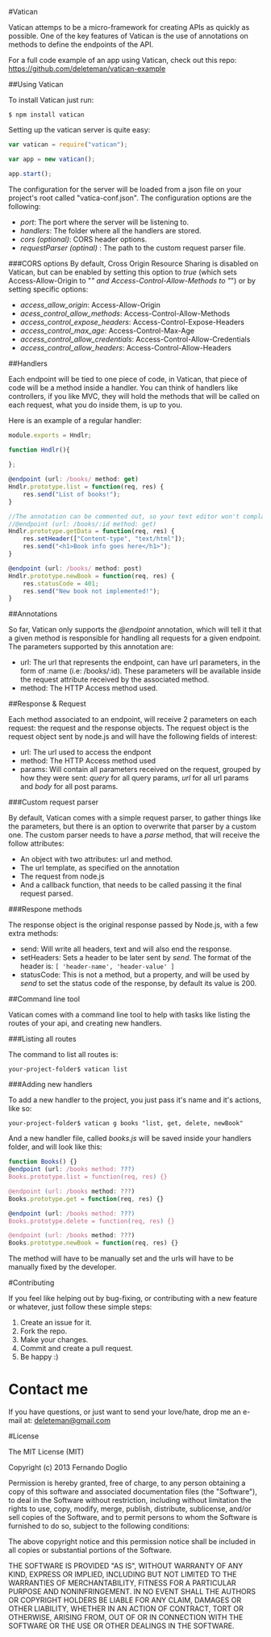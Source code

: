 #Vatican

Vatican attemps to be a micro-framework for creating APIs as quickly as possible.
One of the key features of Vatican is the use of annotations on methods to define the endpoints of the API.

For a full code example of an app using Vatican, check out this repo: https://github.com/deleteman/vatican-example

##Using Vatican

To install Vatican just run:

```
$ npm install vatican
```

Setting up the vatican server is quite easy:

```javascript
var vatican = require("vatican");

var app = new vatican();

app.start();
```
The configuration for the server will be loaded from a json file on your project's root called "vatica-conf.json".
The configuration options are the following:

+ *port*: The port where the server will be listening to.
+ *handlers*: The folder where all the handlers are stored.
+ *cors* _(optional)_: CORS header options.
+ *requestParser* _(optinal)_ : The path to the custom request parser file.

###CORS options
By default, Cross Origin Resource Sharing is disabled on Vatican, but can be enabled by setting this option to *true* (which sets Access-Allow-Origin to "*" and Access-Control-Allow-Methods to "*") or by setting specific options:

+ *access_allow_origin*: Access-Allow-Origin
+ *acess_control_allow_methods*:  Access-Control-Allow-Methods
+ *access_control_expose_headers*: Access-Control-Expose-Headers
+ *access_control_max_age*: Access-Control-Max-Age
+ *access_control_allow_credentials*: Access-Control-Allow-Credentials
+ *access_control_allow_headers*: Access-Control-Allow-Headers


##Handlers

Each endpoint will be tied to one piece of code, in Vatican, that piece of code will be a method inside a handler. You can think of handlers like controllers, if you like MVC, they will 
hold the methods that will be called on each request, what you do inside them, is up to you.

Here is an example of a regular handler:

```javascript
module.exports = Hndlr;

function Hndlr(){
    
};

@endpoint (url: /books/ method: get)
Hndlr.prototype.list = function(req, res) {
    res.send("List of books!");
}

//The annotation can be commented out, so your text editor won't complain
//@endpoint (url: /books/:id method: get)
Hndlr.prototype.getData = function(req, res) {
    res.setHeader(["Content-type", "text/html"]);
    res.send("<h1>Book info goes here</h1>");
}

@endpoint (url: /books/ method: post)
Hndlr.prototype.newBook = function(req, res) {
    res.statusCode = 401;
    res.send("New book not implemented!");
}
```

##Annotations

So far, Vatican only supports the _@endpoint_ annotation, which will tell it that a given method is responsible for handling all requests for a given endpoint.
The parameters supported by this annotation are:

+ url: The url that represents the endpoint, can have url parameters, in the form of :name (i.e: /books/:id). These parameters will be available inside the request attribute received by the associated method.
+ method: The HTTP Access method used.

##Response & Request

Each method associated to an endpoint, will receive 2 parameters on each request: the request and the response objects.
The request object is the request object sent by node.js and will have the following fields of interest:

+ url: The url used to access the endpont
+ method: The HTTP Access method used
+ params: Will contain all parameters received on the request, grouped by how they were sent: _query_ for all query params, _url_ for all url params and _body_ for all post params.

###Custom request parser

By default, Vatican comes with a simple request parser, to gather things like the parameters, but there is an option to overwrite that parser by a custom one. The custom parser needs to have a _parse_ method, that will receive the follow attributes:

+ An object with two attributes: url and method.
+ The url template, as specified on the annotation
+ The request from node.js
+ And a callback function, that needs to be called passing it the final request parsed.

###Respone methods

The response object is the original response passed by Node.js, with a few extra methods:

+ send: Will write all headers, text and will also end the response.
+ setHeaders: Sets a header to be later sent by _send_. The format of the header is: ```[ 'header-name', 'header-value' ]```
+ statusCode: This is not a method, but a property, and will be used by _send_ to set the status code of the response, by default its value is 200.

##Command line tool

Vatican comes with a command line tool to help with tasks like listing the routes of your api, and creating new handlers.

###Listing all routes 

The command to list all routes is:

```
your-project-folder$ vatican list
```

###Adding new handlers

To add a new handler to the project, you just pass it's name and it's actions, like so:

```
your-project-folder$ vatican g books "list, get, delete, newBook"
```
And a new handler file, called _books.js_ will be saved inside your handlers folder, and will look like this:


```javascript
function Books() {}
@endpoint (url: /books method: ???) 
Books.prototype.list = function(req, res) {}

@endpoint (url: /books method: ???)
Books.prototype.get = function(req, res) {}

@endpoint (url: /books method: ???)
Books.prototype.delete = function(req, res) {}

@endpoint (url: /books method: ???)
Books.prototype.newBook = function(req, res) {}
```

The method will have to be manually set and the urls will have to be manually fixed by the developer.


#Contributing

If you feel like helping out by bug-fixing, or contributing with a new feature or whatever, just follow these simple steps:

1. Create an issue for it.
2. Fork the repo.
3. Make your changes.
4. Commit and create a pull request.
5. Be happy :)

# Contact me

If you have questions, or just want to send your love/hate, drop me an e-mail at: deleteman@gmail.com

#License

The MIT License (MIT)

Copyright (c) 2013 Fernando Doglio

Permission is hereby granted, free of charge, to any person obtaining a copy of this software and associated documentation files (the "Software"), to deal in the Software without restriction, including without limitation the rights to use, copy, modify, merge, publish, distribute, sublicense, and/or sell copies of the Software, and to permit persons to whom the Software is furnished to do so, subject to the following conditions:

The above copyright notice and this permission notice shall be included in all copies or substantial portions of the Software.

THE SOFTWARE IS PROVIDED "AS IS", WITHOUT WARRANTY OF ANY KIND, EXPRESS OR IMPLIED, INCLUDING BUT NOT LIMITED TO THE WARRANTIES OF MERCHANTABILITY, FITNESS FOR A PARTICULAR PURPOSE AND NONINFRINGEMENT. IN NO EVENT SHALL THE AUTHORS OR COPYRIGHT HOLDERS BE LIABLE FOR ANY CLAIM, DAMAGES OR OTHER LIABILITY, WHETHER IN AN ACTION OF CONTRACT, TORT OR OTHERWISE, ARISING FROM, OUT OF OR IN CONNECTION WITH THE SOFTWARE OR THE USE OR OTHER DEALINGS IN THE SOFTWARE.
